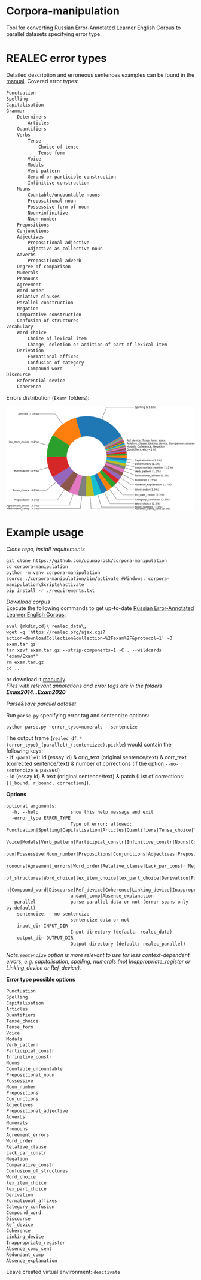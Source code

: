 # Corpora-manipulation

Tool for converting Russian Error-Annotated Learner English Corpus to parallel datasets specifying error type.

# REALEC error types

Detailed description and erroneous sentences examples can be found in the [manual](https://realec.org/REALEC_annotation_manual.pdf).
Covered error types:

	Punctuation
	Spelling
	Capitalisation
	Grammar
		Determiners
			Articles
		Quantifiers
		Verbs
			Tense
				Choice of tense
				Tense form
			Voice
			Modals
			Verb pattern
			Gerund or participle construction
			Infinitive construction
		Nouns
			Countable/uncountable nouns
			Prepositional noun
			Possessive form of noun
			Noun+infinitive
			Noun number
		Prepositions
		Conjunctions
		Adjectives
			Prepositional adjective
			Adjective as collective noun
		Adverbs
			Prepositional adverb
		Degree of comparison
		Numerals
		Pronouns
		Agreement
		Word order
		Relative clauses
		Parallel construction
		Negation
		Comparative construction
		Confusion of structures
	Vocabulary
		Word choice
			Choice of lexical item
			Change, deletion or addition of part of lexical item
		Derivation
			Formational affixes
			Confusion of category
			Compound word
	Discourse
		Referential device
		Coherence


Errors distribution (```Exam*``` folders):


![Alt text](corpus_stat.png)


# Example usage

_Clone repo, install requirements_
```
git clone https://github.com/upunaprosk/corpora-manipulation
cd corpora-manipulation
python -m venv corpora-manipulation
source ./corpora-manipulation/bin/activate #Windows: corpora-manipulation\Scripts\activate
pip install -r ./requirements.txt
```
_Download corpus_  
Execute the following commands to get up-to-date [Russian Error-Annotated Learner English Corpus](https://realec.org):
```
eval {mkdir,cd}\ realec_data\;
wget -q 'https://realec.org/ajax.cgi?action=downloadCollection&collection=%2Fexam%2F&protocol=1' -O exam.tar.gz
tar xzvf exam.tar.gz --strip-components=1 -C . --wildcards 'exam/Exam*'
rm exam.tar.gz
cd ..
```
or download it [manually](https://realec.org).   
*Files with relevant annotations and error tags are in the folders __Exam2014__...__Exam2020__*



_Parse&save parallel dataset_

Run ```parse.py``` specifying error tag and sentencize options: 
```
python parse.py -error_type=numerals --sentencize
```
The output frame (```realec_df.*(error_type)_(parallel)_(sentencized).pickle```) would contain the following keys:  
	- if ```-parallel```: id (essay id) & orig_text (original sentence/text) & corr_text (corrected sentence/text) & number of corrections (if the option ```--no-sentencize``` is passed)  
	- id (essay id) & text (original sentence/text)	& patch (List of corrections: ```[l_bound, r_bound, correction]```).   

**Options** 

```
optional arguments:
  -h, --help            show this help message and exit
  -error_type ERROR_TYPE
                        Type of error; allowed: Punctuation|Spelling|Capitalisation|Articles|Quantifiers|Tense_choice|Tense_form|
                        Voice|Modals|Verb_pattern|Participial_constr|Infinitive_constr|Nouns|Countable_uncountable|Prepositional_n
                        oun|Possessive|Noun_number|Prepositions|Conjunctions|Adjectives|Prepositional_adjective|Adverbs|Numerals|P
                        ronouns|Agreement_errors|Word_order|Relative_clause|Lack_par_constr|Negation|Comparative_constr|Confusion_
                        of_structures|Word_choice|lex_item_choice|lex_part_choice|Derivation|Formational_affixes|Category_confusio
                        n|Compound_word|Discourse|Ref_device|Coherence|Linking_device|Inappropriate_register|Absence_comp_sent|Red
                        undant_comp|Absence_explanation
  -parallel             parse parallel data or not (error spans only by default)
  --sentencize, --no-sentencize
                        sentencize data or not
  --input_dir INPUT_DIR
                        Input directory (default: realec_data)
  --output_dir OUTPUT_DIR
                        Output directory (default: realec_parallel)

```
*Note:```sentencize``` option is more relevant to use for less context-dependent errors, e.g. capitalisation, spelling, numerals (not Inappropriate_register or Linking_device or Ref_device).*

**Error type possible options**
```
Punctuation
Spelling
Capitalisation
Articles
Quantifiers
Tense_choice
Tense_form
Voice
Modals
Verb_pattern
Participial_constr
Infinitive_constr
Nouns
Countable_uncountable
Prepositional_noun
Possessive
Noun_number
Prepositions
Conjunctions
Adjectives
Prepositional_adjective
Adverbs
Numerals
Pronouns
Agreement_errors
Word_order
Relative_clause
Lack_par_constr
Negation
Comparative_constr
Confusion_of_structures
Word_choice
lex_item_choice
lex_part_choice
Derivation
Formational_affixes
Category_confusion
Compound_word
Discourse
Ref_device
Coherence
Linking_device
Inappropriate_register
Absence_comp_sent
Redundant_comp
Absence_explanation
```

Leave created virtual environment: ```deactivate```
